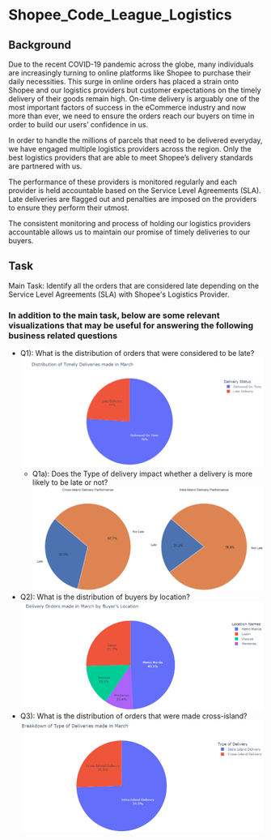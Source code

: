 
# Shopee_Code_League_Logistics

## Background

Due to the recent COVID-19 pandemic across the globe, many individuals are increasingly turning to online platforms like Shopee to purchase their daily necessities. This surge in online orders has placed a strain onto Shopee and our logistics providers but customer expectations on the timely delivery of their goods remain high. On-time delivery is arguably one of the most important factors of success in the eCommerce industry and now more than ever, we need to ensure the orders reach our buyers on time in order to build our users’ confidence in us.

In order to handle the millions of parcels that need to be delivered everyday, we have engaged multiple logistics providers across the region. Only the best logistics providers that are able to meet Shopee’s delivery standards are partnered with us.

The performance of these providers is monitored regularly and each provider is held accountable based on the Service Level Agreements (SLA). Late deliveries are flagged out and penalties are imposed on the providers to ensure they perform their utmost.

The consistent monitoring and process of holding our logistics providers accountable allows us to maintain our promise of timely deliveries to our buyers.

## Task
Main Task: Identify all the orders that are considered late depending on the Service Level Agreements (SLA) with Shopee's Logistics Provider.

### In addition to the main task, below are some relevant visualizations that may be useful for answering the following business related questions
 - Q1): What is the distribution of orders that were considered to be late?
 ![Q1](data/image/1.png)
    - Q1a): Does the Type of delivery impact whether a delivery is more likely to be late or not?
  ![Q1a](data/image/2.png)
 - Q2): What is the distribution of buyers by location?
  ![Q2](data/image/3.png)
 - Q3): What is the distribution of orders that were made cross-island?
  ![Q3](data/image/4.png)
